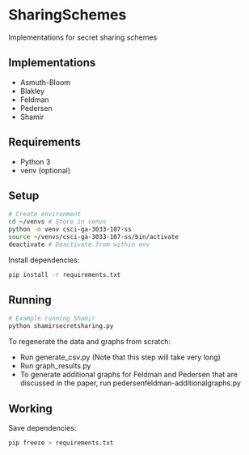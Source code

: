 # SharingSchemes

Implementations for secret sharing schemes

## Implementations

- Asmuth-Bloom
- Blakley
- Feldman
- Pedersen
- Shamir

## Requirements

- Python 3
- venv (optional)

## Setup

``` sh
# Create environment
cd ~/venvs # Store in venvs
python -m venv csci-ga-3033-107-ss
source ~/venvs/csci-ga-3033-107-ss/bin/activate
deactivate # Deactivate from within env
```

Install dependencies:

``` sh
pip install -r requirements.txt
```

## Running

``` sh
# Example running Shamir
python shamirsecretsharing.py
```

To regenerate the data and graphs from scratch:
* Run generate_csv.py (Note that this step will take very long)
* Run graph_results.py
* To generate additional graphs for Feldman and Pedersen that are discussed in the paper, run pedersenfeldman-additionalgraphs.py


## Working

Save dependencies:

``` sh
pip freeze > requirements.txt
```

